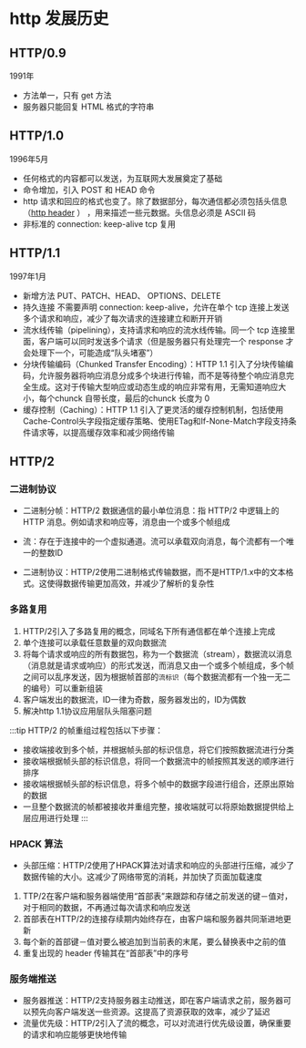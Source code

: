 # http 发展历史

## HTTP/0.9
1991年
* 方法单一，只有 get 方法
* 服务器只能回复 HTML 格式的字符串

## HTTP/1.0
1996年5月
* 任何格式的内容都可以发送，为互联网大发展奠定了基础
* 命令增加，引入 POST 和 HEAD 命令
* http 请求和回应的格式也变了。除了数据部分，每次通信都必须包括头信息（[http header](./httpHeader) ） ，用来描述一些元数据。头信息必须是 ASCII 码
* 非标准的 connection: keep-alive  tcp 复用

## HTTP/1.1
1997年1月
* 新增方法 PUT、PATCH、HEAD、 OPTIONS、DELETE
* 持久连接  不需要声明  connection: keep-alive，允许在单个 tcp 连接上发送多个请求和响应，减少了每次请求的连接建立和断开开销
* 流水线传输（pipelining），支持请求和响应的流水线传输。同一个 tcp 连接里面，客户端可以同时发送多个请求（但是服务器只有处理完一个 response 才会处理下一个，可能造成“队头堵塞”）
* 分块传输编码（Chunked Transfer Encoding）：HTTP 1.1 引入了分块传输编码，允许服务器将响应消息分成多个块进行传输，而不是等待整个响应消息完全生成。这对于传输大型响应或动态生成的响应非常有用，无需知道响应大小，每个chunck 自带长度，最后的chunck 长度为 0
* 缓存控制（Caching）：HTTP 1.1 引入了更灵活的缓存控制机制，包括使用Cache-Control头字段指定缓存策略、使用ETag和If-None-Match字段支持条件请求等，以提高缓存效率和减少网络传输

## HTTP/2
### 二进制协议
* 二进制分帧：HTTP/2 数据通信的最小单位消息：指 HTTP/2 中逻辑上的 HTTP 消息。例如请求和响应等，消息由一个或多个帧组成
* 流：存在于连接中的一个虚拟通道。流可以承载双向消息，每个流都有一个唯一的整数ID

* 二进制协议：HTTP/2使用二进制格式传输数据，而不是HTTP/1.x中的文本格式。这使得数据传输更加高效，并减少了解析的复杂性

### 多路复用
1. HTTP/2引入了多路复用的概念，同域名下所有通信都在单个连接上完成
2. 单个连接可以承载任意数量的双向数据流
3. 将每个请求或响应的所有数据包，称为一个数据流（stream），数据流以消息（消息就是请求或响应）的形式发送，而消息又由一个或多个帧组成，多个帧之间可以乱序发送，因为根据帧首部的`流标识`（每个数据流都有一个独一无二的编号）可以重新组装
4. 客户端发出的数据流，ID一律为奇数，服务器发出的，ID为偶数
5. 解决http 1.1协议应用层队头阻塞问题

:::tip
HTTP/2 的帧重组过程包括以下步骤：

* 接收端接收到多个帧，并根据帧头部的标识信息，将它们按照数据流进行分类
* 接收端根据帧头部的标识信息，将同一个数据流中的帧按照其发送的顺序进行排序
* 接收端根据帧头部的标识信息，将多个帧中的数据字段进行组合，还原出原始的数据
* 一旦整个数据流的帧都被接收并重组完整，接收端就可以将原始数据提供给上层应用进行处理
:::

### HPACK 算法
* 头部压缩：HTTP/2使用了HPACK算法对请求和响应的头部进行压缩，减少了数据传输的大小。这减少了网络带宽的消耗，并加快了页面加载速度
1. TTP/2在客户端和服务器端使用“首部表”来跟踪和存储之前发送的键－值对，对于相同的数据，不再通过每次请求和响应发送
2. 首部表在HTTP/2的连接存续期内始终存在，由客户端和服务器共同渐进地更新
3. 每个新的首部键－值对要么被追加到当前表的末尾，要么替换表中之前的值
4. 重复出现的 header 传输其在“首部表”中的序号


### 服务端推送
* 服务器推送：HTTP/2支持服务器主动推送，即在客户端请求之前，服务器可以预先向客户端发送一些资源。这提高了资源获取的效率，减少了延迟
* 流量优先级：HTTP/2引入了流的概念，可以对流进行优先级设置，确保重要的请求和响应能够更快地传输